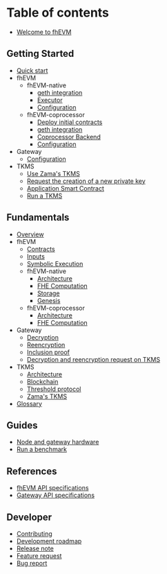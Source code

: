 # Table of contents

- [Welcome to fhEVM](README.md)

## Getting Started

- [Quick start](getting_started/quick_start.md)
- fhEVM
  - fhEVM-native
    - [geth integration](getting_started/fhevm/native/geth.md)
    - [Executor](getting_started/fhevm/native/executor.md)
    - [Configuration](getting_started/fhevm/native/configuration.md)
  - fhEVM-coprocessor
    - [Deploy initial contracts](getting_started/fhevm/coprocessor/contracts.md)
    - [geth integration](getting_started/fhevm/coprocessor/geth.md)
    - [Coprocessor Backend](getting_started/fhevm/coprocessor/coprocessor_backend.md)
    - [Configuration](getting_started/fhevm/coprocessor/configuration.md)
- Gateway
  - [Configuration](getting_started/gateway/configuration.md)
- TKMS
  - [Use Zama's TKMS](getting_started/tkms/zama.md)
  - [Request the creation of a new private key](getting_started/tkms/create.md)
  - [Application Smart Contract](getting_started/tkms/contract.md)
  - [Run a TKMS](getting_started/tkms/run.md)

## Fundamentals

- [Overview](fundamentals/overview.md)
- fhEVM
  - [Contracts](fundamentals/fhevm/contracts.md)
  - [Inputs](fundamentals/fhevm/inputs.md)
  - [Symbolic Execution](fundamentals/fhevm/symbolic_execution.md)
  - fhEVM-native
    - [Architecture](fundamentals/fhevm/native/architecture.md)
    - [FHE Computation](fundamentals/fhevm/native/fhe_computation.md)
    - [Storage](fundamentals/fhevm/native/storage.md)
    - [Genesis](fundamentals/fhevm/native/genesis.md)
  - fhEVM-coprocessor
    - [Architecture](fundamentals/fhevm/coprocessor/architecture.md)
    - [FHE Computation](fundamentals/fhevm/coprocessor/fhe_computation.md)
- Gateway
  - [Decryption](fundamentals/gateway/decryption.md)
  - [Reencryption](fundamentals/gateway/reencryption.md)
  - [Inclusion proof](fundamentals/gateway/proof.md)
  - [Decryption and reencryption request on TKMS](fundamentals/gateway/asc.md)
- TKMS
  - [Architecture](fundamentals/tkms/architecture.md)
  - [Blockchain](fundamentals/tkms/blockchain.md)
  - [Threshold protocol](fundamentals/tkms/threshold.md)
  - [Zama's TKMS](fundamentals/tkms/zama.md)
- [Glossary](fundamentals/glossary.md)

## Guides

- [Node and gateway hardware](guides/hardware.md)
- [Run a benchmark](guides/benchmark.md)

## References

- [fhEVM API specifications](references/fhevm_api.md)
- [Gateway API specifications](references/gateway_api.md)

## Developer

- [Contributing](developer/contribute.md)
- [Development roadmap](developer/roadmap.md)
- [Release note](https://github.com/zama-ai/fhevm/releases)
- [Feature request](https://github.com/zama-ai/fhevm/issues/new)
- [Bug report](https://github.com/zama-ai/fhevm/issues/new)
